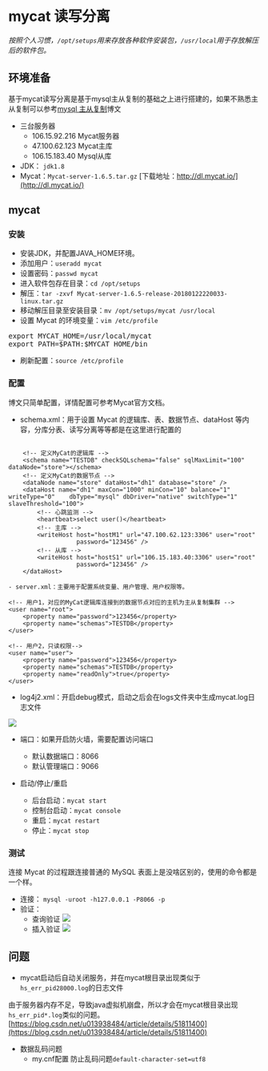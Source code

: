 # mycat 读写分离

*按照个人习惯，`/opt/setups`用来存放各种软件安装包，`/usr/local`用于存放解压后的软件包。*

## 环境准备
基于mycat读写分离是基于mysql主从复制的基础之上进行搭建的，如果不熟悉主从复制可以参考[mysql 主从复制](./mysql主从复制.md)博文

- 三台服务器
	- 106.15.92.216 Mycat服务器
	- 47.100.62.123 Mycat主库
	- 106.15.183.40 Mysql从库
- JDK： `jdk1.8`
- Mycat：`Mycat-server-1.6.5.tar.gz` [下载地址：http://dl.mycat.io/](http://dl.mycat.io/)

## mycat

### 安装
- 安装JDK，并配置JAVA_HOME环境。
- 添加用户：`useradd mycat`
- 设置密码：`passwd mycat`
- 进入软件包存在目录：`cd /opt/setups`
- 解压：`tar -zxvf Mycat-server-1.6.5-release-20180122220033-linux.tar.gz`
- 移动解压目录至安装目录：`mv /opt/setups/mycat /usr/local`
- 设置 Mycat 的环境变量：`vim /etc/profile`
<pre>
export MYCAT_HOME=/usr/local/mycat
export PATH=$PATH:$MYCAT_HOME/bin
</pre>
- 刷新配置：`source /etc/profile`

### 配置

博文只简单配置，详情配置可参考Mycat官方文档。

- schema.xml：用于设置 Mycat 的逻辑库、表、数据节点、dataHost 等内容，分库分表、读写分离等等都是在这里进行配置的

```

	<!-- 定义MyCat的逻辑库 -->
	<schema name="TESTDB" checkSQLschema="false" sqlMaxLimit="100" dataNode="store"></schema>
	<!-- 定义MyCat的数据节点 -->
	<dataNode name="store" dataHost="dh1" database="store" />
	<dataHost name="dh1" maxCon="1000" minCon="10" balance="1" writeType="0" 	dbType="mysql" dbDriver="native" switchType="1"  slaveThreshold="100">
		<!-- 心跳监测 -->
		<heartbeat>select user()</heartbeat>
		<!-- 主库 -->
		<writeHost host="hostM1" url="47.100.62.123:3306" user="root"
				   password="123456" />
		<!-- 从库 -->
		<writeHost host="hostS1" url="106.15.183.40:3306" user="root"
				   password="123456" />
	</dataHost>

- server.xml：主要用于配置系统变量、用户管理、用户权限等。

```

	<!-- 用户1，对应的MyCat逻辑库连接到的数据节点对应的主机为主从复制集群 -->  
    <user name="root">  
        <property name="password">123456</property>  
        <property name="schemas">TESTDB</property>  
    </user>  
                              
    <!-- 用户2，只读权限-->
    <user name="user">  
        <property name="password">123456</property>  
        <property name="schemas">TESTDB</property>  
        <property name="readOnly">true</property>  
    </user>  


- log4j2.xml：开启debug模式，启动之后会在logs文件夹中生成mycat.log日志文件

![](https://i.imgur.com/vXMkYyH.png)


- 端口：如果开启防火墙，需要配置访问端口
	- 默认数据端口：8066
	- 默认管理端口：9066

- 启动/停止/重启
	- 后台启动：`mycat start`
	- 控制台启动：`mycat console`
	- 重启：`mycat restart`
	- 停止：`mycat stop`

### 测试

连接 Mycat 的过程跟连接普通的 MySQL 表面上是没啥区别的，使用的命令都是一个样。

- 连接： `mysql -uroot -h127.0.0.1 -P8066 -p`
- 验证：
	- 查询验证
![](https://i.imgur.com/9RxCgju.png)
	- 插入验证
![](https://i.imgur.com/Lxvy89v.png)

## 问题

- mycat启动后自动关闭服务，并在mycat根目录出现类似于`hs_err_pid28000.log`的日志文件

由于服务器内存不足，导致java虚拟机崩盘，所以才会在mycat根目录出现`hs_err_pid*.log`类似的问题。[https://blog.csdn.net/u013938484/article/details/51811400](https://blog.csdn.net/u013938484/article/details/51811400)

- 数据乱码问题
	- my.cnf配置 防止乱码问题`default-character-set=utf8`